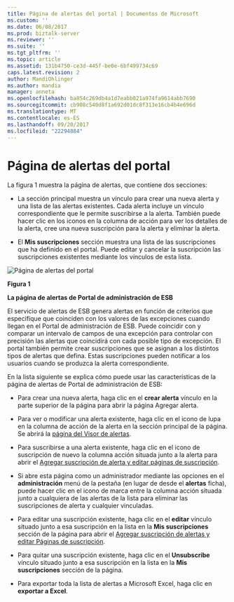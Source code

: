 ```yaml
---
title: Página de alertas del portal | Documentos de Microsoft
ms.custom: ''
ms.date: 06/08/2017
ms.prod: biztalk-server
ms.reviewer: ''
ms.suite: ''
ms.tgt_pltfrm: ''
ms.topic: article
ms.assetid: 131b4750-ce3d-445f-be0e-6bf499734c69
caps.latest.revision: 2
author: MandiOhlinger
ms.author: mandia
manager: anneta
ms.openlocfilehash: ba854c269db4a1d7eabb021a974fa9614abb7690
ms.sourcegitcommit: cb908c540d8f1a692d01dc8f313e16cb4b4e696d
ms.translationtype: MT
ms.contentlocale: es-ES
ms.lasthandoff: 09/20/2017
ms.locfileid: "22294884"
---
```

# <a name="portal-alerts-page"></a>Página de alertas del portal
La figura 1 muestra la página de alertas, que contiene dos secciones:  
  
-   La sección principal muestra un vínculo para crear una nueva alerta y una lista de las alertas existentes. Cada alerta incluye un vínculo correspondiente que le permite suscribirse a la alerta. También puede hacer clic en los iconos en la columna de acción para ver los detalles de la alerta, cree una nueva suscripción para la alerta y eliminar la alerta.  
  
-   El **Mis suscripciones** sección muestra una lista de las suscripciones que ha definido en el portal. Puede editar y cancelar la suscripción las suscripciones existentes mediante los vínculos de esta lista.  
  
 ![Página de alertas del portal](../esb-toolkit/media/ch8-portalalertspage.gif "Ch8-PortalAlertsPage")  
  
 **Figura 1**  
  
 **La página de alertas de Portal de administración de ESB**  
  
 El servicio de alertas de ESB genera alertas en función de criterios que especifique que coinciden con los valores de las excepciones cuando llegan en el Portal de administración de ESB. Puede coincidir con y comparar un intervalo de campos de una excepción para controlar con precisión las alertas que coincidirá con cada posible tipo de excepción. El portal también permite crear suscripciones que se asignan a los distintos tipos de alertas que defina. Estas suscripciones pueden notificar a los usuarios cuando se produzca la alerta correspondiente.  
  
 En la lista siguiente se explica cómo puede usar las características de la página de alertas de Portal de administración de ESB:  
  
-   Para crear una nueva alerta, haga clic en el **crear alerta** vínculo en la parte superior de la página para abrir la página Agregar alerta.  
  
-   Para ver o modificar una alerta existente, haga clic en el icono de lupa en la columna de acción de la alerta en la sección principal de la página. Se abrirá la [página del Visor de alertas](../esb-toolkit/alert-viewer-page.md).  
  
-   Para suscribirse a una alerta existente, haga clic en el icono de suscripción de nuevo la columna acción situada junto a la alerta para abrir el [Agregar suscripción de alerta y editar páginas de suscripción](../esb-toolkit/add-alert-subscription-and-edit-subscription-pages.md).  
  
-   Si abre esta página como un administrador mediante las opciones en el **administración** menú de la pestaña (en lugar de desde el **alertas** ficha), puede hacer clic en el icono de marca entre la columna acción situada junto a cualquiera de las alertas de la lista para eliminar las suscripciones de alerta y cualquier vinculadas.  
  
-   Para editar una suscripción existente, haga clic en el **editar** vínculo situado junto a esa suscripción en la lista en la **Mis suscripciones** sección de la página para abrir el [Agregar suscripción de alertas y editar Páginas de suscripción](../esb-toolkit/add-alert-subscription-and-edit-subscription-pages.md).  
  
-   Para quitar una suscripción existente, haga clic en el **Unsubscribe** vínculo situado junto a esa suscripción en la lista en la **Mis suscripciones** sección de la página.  
  
-   Para exportar toda la lista de alertas a Microsoft Excel, haga clic en **exportar a Excel**.